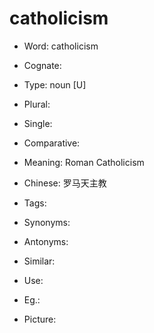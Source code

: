 # catholicism

- Word: catholicism
- Cognate: 

- Type: noun [U]
- Plural: 
- Single: 
- Comparative: 
- Meaning: Roman Catholicism
- Chinese: 罗马天主教
- Tags: 
- Synonyms: 
- Antonyms: 
- Similar: 
- Use: 
- Eg.: 
- Picture: 


